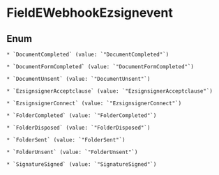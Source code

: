 
# FieldEWebhookEzsignevent

## Enum


    * `DocumentCompleted` (value: `"DocumentCompleted"`)

    * `DocumentFormCompleted` (value: `"DocumentFormCompleted"`)

    * `DocumentUnsent` (value: `"DocumentUnsent"`)

    * `EzsignsignerAcceptclause` (value: `"EzsignsignerAcceptclause"`)

    * `EzsignsignerConnect` (value: `"EzsignsignerConnect"`)

    * `FolderCompleted` (value: `"FolderCompleted"`)

    * `FolderDisposed` (value: `"FolderDisposed"`)

    * `FolderSent` (value: `"FolderSent"`)

    * `FolderUnsent` (value: `"FolderUnsent"`)

    * `SignatureSigned` (value: `"SignatureSigned"`)



